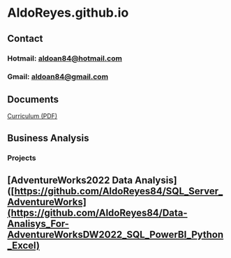 # AldoReyes.github.io

## Contact
### Hotmail: aldoan84@hotmail.com
### Gmail: aldoan84@gmail.com

## Documents
 [Curriculum (PDF)](/Assets/files/Aldo_Reyes_CV.pdf)

## Business Analysis
### Projects

## [AdventureWorks2022 Data Analysis]([https://github.com/AldoReyes84/SQL_Server_AdventureWorks](https://github.com/AldoReyes84/Data-Analisys_For-AdventureWorksDW2022_SQL_PowerBI_Python_Excel)

